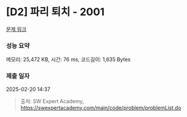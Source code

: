 # [D2] 파리 퇴치 - 2001 

[문제 링크](https://swexpertacademy.com/main/code/problem/problemDetail.do?contestProbId=AV5PzOCKAigDFAUq) 

### 성능 요약

메모리: 25,472 KB, 시간: 76 ms, 코드길이: 1,635 Bytes

### 제출 일자

2025-02-20 14:37



> 출처: SW Expert Academy, https://swexpertacademy.com/main/code/problem/problemList.do